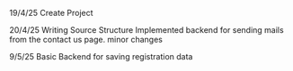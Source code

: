 19/4/25
Create Project

20/4/25
Writing Source Structure
Implemented backend for sending mails from the contact us page.
minor changes

9/5/25
Basic Backend for saving registration data